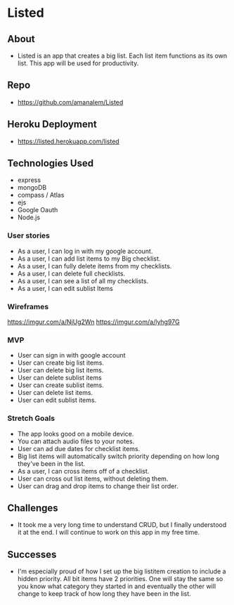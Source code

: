 # Listed
## About
* Listed is an app that creates a big list. Each list item functions as its own list. This app will be used for productivity.


## Repo
* https://github.com/amanalem/Listed

## Heroku Deployment
* https://listed.herokuapp.com/listed

## Technologies Used
* express
* mongoDB
* compass / Atlas
* ejs
* Google Oauth
* Node.js



### User stories
* As a user, I can log in with my google account.
* As a user, I can add list items to my Big checklist.
* As a user, I can fully delete items from my checklists.
* As a user, I can delete full checklists.
* As a user, I can see a list of all my checklists.
* As a user, I can edit sublist Items

### Wireframes
https://imgur.com/a/NjUg2Wn
https://imgur.com/a/lyhg97G


### MVP
* User can sign in with google account
* User can create big list items. 
* User can delete big list items.
* User can delete sublist items
* User can create sublist items.
* User can delete list items.
* User can edit sublist items.

### Stretch Goals

* The app looks good on a mobile device.
* You can attach audio files to your notes.
* User can ad due dates for checklist items.
* Big list items will automatically switch priority depending on how long they've been in the list.
* As a user, I can cross items off of a checklist.
* User can cross out list items, without deleting them.
* User can drag and drop items to change their list order.



## Challenges
* It took me a very long time to understand CRUD, but I finally understood it at the end. I will continue to work on this app in my free time.

## Successes
* I'm especially proud of how I set up the big listitem creation to include a hidden priority. All bit items have 2 priorities. One will stay the same so you know what category they started in and eventually the other will change to keep track of how long they have been in the list.